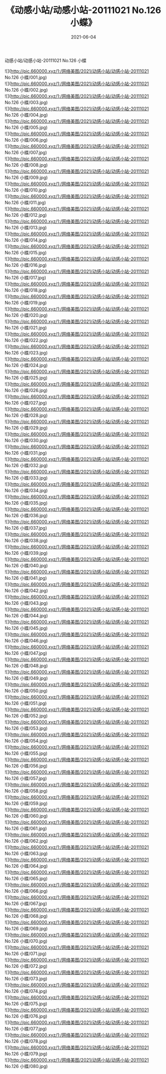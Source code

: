 ﻿---
layout: post
title:  《动感小站/动感小站-20111021 No.126 小蝶》
date:   2021-06-04
img: http://pic.660000.xyz/1:/网络美图/2021/动感小站/动感小站-20111021 No.126 小蝶/000.jpg
categories: [美女, 清纯, 唯美]
---

动感小站/动感小站-20111021 No.126 小蝶

 ![](http://pic.660000.xyz/1:/网络美图/2021/动感小站/动感小站-20111021 No.126 小蝶/001.jpg) <br>![](http://pic.660000.xyz/1:/网络美图/2021/动感小站/动感小站-20111021 No.126 小蝶/002.jpg) <br>![](http://pic.660000.xyz/1:/网络美图/2021/动感小站/动感小站-20111021 No.126 小蝶/003.jpg) <br>![](http://pic.660000.xyz/1:/网络美图/2021/动感小站/动感小站-20111021 No.126 小蝶/004.jpg) <br>![](http://pic.660000.xyz/1:/网络美图/2021/动感小站/动感小站-20111021 No.126 小蝶/005.jpg) <br>![](http://pic.660000.xyz/1:/网络美图/2021/动感小站/动感小站-20111021 No.126 小蝶/006.jpg) <br>![](http://pic.660000.xyz/1:/网络美图/2021/动感小站/动感小站-20111021 No.126 小蝶/007.jpg) <br>![](http://pic.660000.xyz/1:/网络美图/2021/动感小站/动感小站-20111021 No.126 小蝶/008.jpg) <br>![](http://pic.660000.xyz/1:/网络美图/2021/动感小站/动感小站-20111021 No.126 小蝶/009.jpg) <br>![](http://pic.660000.xyz/1:/网络美图/2021/动感小站/动感小站-20111021 No.126 小蝶/010.jpg) <br>![](http://pic.660000.xyz/1:/网络美图/2021/动感小站/动感小站-20111021 No.126 小蝶/011.jpg) <br>![](http://pic.660000.xyz/1:/网络美图/2021/动感小站/动感小站-20111021 No.126 小蝶/012.jpg) <br>![](http://pic.660000.xyz/1:/网络美图/2021/动感小站/动感小站-20111021 No.126 小蝶/013.jpg) <br>![](http://pic.660000.xyz/1:/网络美图/2021/动感小站/动感小站-20111021 No.126 小蝶/014.jpg) <br>![](http://pic.660000.xyz/1:/网络美图/2021/动感小站/动感小站-20111021 No.126 小蝶/015.jpg) <br>![](http://pic.660000.xyz/1:/网络美图/2021/动感小站/动感小站-20111021 No.126 小蝶/016.jpg) <br>![](http://pic.660000.xyz/1:/网络美图/2021/动感小站/动感小站-20111021 No.126 小蝶/017.jpg) <br>![](http://pic.660000.xyz/1:/网络美图/2021/动感小站/动感小站-20111021 No.126 小蝶/018.jpg) <br>![](http://pic.660000.xyz/1:/网络美图/2021/动感小站/动感小站-20111021 No.126 小蝶/019.jpg) <br>![](http://pic.660000.xyz/1:/网络美图/2021/动感小站/动感小站-20111021 No.126 小蝶/020.jpg) <br>![](http://pic.660000.xyz/1:/网络美图/2021/动感小站/动感小站-20111021 No.126 小蝶/021.jpg) <br>![](http://pic.660000.xyz/1:/网络美图/2021/动感小站/动感小站-20111021 No.126 小蝶/022.jpg) <br>![](http://pic.660000.xyz/1:/网络美图/2021/动感小站/动感小站-20111021 No.126 小蝶/023.jpg) <br>![](http://pic.660000.xyz/1:/网络美图/2021/动感小站/动感小站-20111021 No.126 小蝶/024.jpg) <br>![](http://pic.660000.xyz/1:/网络美图/2021/动感小站/动感小站-20111021 No.126 小蝶/025.jpg) <br>![](http://pic.660000.xyz/1:/网络美图/2021/动感小站/动感小站-20111021 No.126 小蝶/026.jpg) <br>![](http://pic.660000.xyz/1:/网络美图/2021/动感小站/动感小站-20111021 No.126 小蝶/027.jpg) <br>![](http://pic.660000.xyz/1:/网络美图/2021/动感小站/动感小站-20111021 No.126 小蝶/028.jpg) <br>![](http://pic.660000.xyz/1:/网络美图/2021/动感小站/动感小站-20111021 No.126 小蝶/029.jpg) <br>![](http://pic.660000.xyz/1:/网络美图/2021/动感小站/动感小站-20111021 No.126 小蝶/030.jpg) <br>![](http://pic.660000.xyz/1:/网络美图/2021/动感小站/动感小站-20111021 No.126 小蝶/031.jpg) <br>![](http://pic.660000.xyz/1:/网络美图/2021/动感小站/动感小站-20111021 No.126 小蝶/032.jpg) <br>![](http://pic.660000.xyz/1:/网络美图/2021/动感小站/动感小站-20111021 No.126 小蝶/033.jpg) <br>![](http://pic.660000.xyz/1:/网络美图/2021/动感小站/动感小站-20111021 No.126 小蝶/034.jpg) <br>![](http://pic.660000.xyz/1:/网络美图/2021/动感小站/动感小站-20111021 No.126 小蝶/035.jpg) <br>![](http://pic.660000.xyz/1:/网络美图/2021/动感小站/动感小站-20111021 No.126 小蝶/036.jpg) <br>![](http://pic.660000.xyz/1:/网络美图/2021/动感小站/动感小站-20111021 No.126 小蝶/037.jpg) <br>![](http://pic.660000.xyz/1:/网络美图/2021/动感小站/动感小站-20111021 No.126 小蝶/038.jpg) <br>![](http://pic.660000.xyz/1:/网络美图/2021/动感小站/动感小站-20111021 No.126 小蝶/039.jpg) <br>![](http://pic.660000.xyz/1:/网络美图/2021/动感小站/动感小站-20111021 No.126 小蝶/040.jpg) <br>![](http://pic.660000.xyz/1:/网络美图/2021/动感小站/动感小站-20111021 No.126 小蝶/041.jpg) <br>![](http://pic.660000.xyz/1:/网络美图/2021/动感小站/动感小站-20111021 No.126 小蝶/042.jpg) <br>![](http://pic.660000.xyz/1:/网络美图/2021/动感小站/动感小站-20111021 No.126 小蝶/043.jpg) <br>![](http://pic.660000.xyz/1:/网络美图/2021/动感小站/动感小站-20111021 No.126 小蝶/044.jpg) <br>![](http://pic.660000.xyz/1:/网络美图/2021/动感小站/动感小站-20111021 No.126 小蝶/045.jpg) <br>![](http://pic.660000.xyz/1:/网络美图/2021/动感小站/动感小站-20111021 No.126 小蝶/046.jpg) <br>![](http://pic.660000.xyz/1:/网络美图/2021/动感小站/动感小站-20111021 No.126 小蝶/047.jpg) <br>![](http://pic.660000.xyz/1:/网络美图/2021/动感小站/动感小站-20111021 No.126 小蝶/048.jpg) <br>![](http://pic.660000.xyz/1:/网络美图/2021/动感小站/动感小站-20111021 No.126 小蝶/049.jpg) <br>![](http://pic.660000.xyz/1:/网络美图/2021/动感小站/动感小站-20111021 No.126 小蝶/050.jpg) <br>![](http://pic.660000.xyz/1:/网络美图/2021/动感小站/动感小站-20111021 No.126 小蝶/051.jpg) <br>![](http://pic.660000.xyz/1:/网络美图/2021/动感小站/动感小站-20111021 No.126 小蝶/052.jpg) <br>![](http://pic.660000.xyz/1:/网络美图/2021/动感小站/动感小站-20111021 No.126 小蝶/053.jpg) <br>![](http://pic.660000.xyz/1:/网络美图/2021/动感小站/动感小站-20111021 No.126 小蝶/054.jpg) <br>![](http://pic.660000.xyz/1:/网络美图/2021/动感小站/动感小站-20111021 No.126 小蝶/055.jpg) <br>![](http://pic.660000.xyz/1:/网络美图/2021/动感小站/动感小站-20111021 No.126 小蝶/056.jpg) <br>![](http://pic.660000.xyz/1:/网络美图/2021/动感小站/动感小站-20111021 No.126 小蝶/057.jpg) <br>![](http://pic.660000.xyz/1:/网络美图/2021/动感小站/动感小站-20111021 No.126 小蝶/058.jpg) <br>![](http://pic.660000.xyz/1:/网络美图/2021/动感小站/动感小站-20111021 No.126 小蝶/059.jpg) <br>![](http://pic.660000.xyz/1:/网络美图/2021/动感小站/动感小站-20111021 No.126 小蝶/060.jpg) <br>![](http://pic.660000.xyz/1:/网络美图/2021/动感小站/动感小站-20111021 No.126 小蝶/061.jpg) <br>![](http://pic.660000.xyz/1:/网络美图/2021/动感小站/动感小站-20111021 No.126 小蝶/062.jpg) <br>![](http://pic.660000.xyz/1:/网络美图/2021/动感小站/动感小站-20111021 No.126 小蝶/063.jpg) <br>![](http://pic.660000.xyz/1:/网络美图/2021/动感小站/动感小站-20111021 No.126 小蝶/064.jpg) <br>![](http://pic.660000.xyz/1:/网络美图/2021/动感小站/动感小站-20111021 No.126 小蝶/065.jpg) <br>![](http://pic.660000.xyz/1:/网络美图/2021/动感小站/动感小站-20111021 No.126 小蝶/066.jpg) <br>![](http://pic.660000.xyz/1:/网络美图/2021/动感小站/动感小站-20111021 No.126 小蝶/067.jpg) <br>![](http://pic.660000.xyz/1:/网络美图/2021/动感小站/动感小站-20111021 No.126 小蝶/068.jpg) <br>![](http://pic.660000.xyz/1:/网络美图/2021/动感小站/动感小站-20111021 No.126 小蝶/069.jpg) <br>![](http://pic.660000.xyz/1:/网络美图/2021/动感小站/动感小站-20111021 No.126 小蝶/070.jpg) <br>![](http://pic.660000.xyz/1:/网络美图/2021/动感小站/动感小站-20111021 No.126 小蝶/071.jpg) <br>![](http://pic.660000.xyz/1:/网络美图/2021/动感小站/动感小站-20111021 No.126 小蝶/072.jpg) <br>![](http://pic.660000.xyz/1:/网络美图/2021/动感小站/动感小站-20111021 No.126 小蝶/073.jpg) <br>![](http://pic.660000.xyz/1:/网络美图/2021/动感小站/动感小站-20111021 No.126 小蝶/074.jpg) <br>![](http://pic.660000.xyz/1:/网络美图/2021/动感小站/动感小站-20111021 No.126 小蝶/075.jpg) <br>![](http://pic.660000.xyz/1:/网络美图/2021/动感小站/动感小站-20111021 No.126 小蝶/076.jpg) <br>![](http://pic.660000.xyz/1:/网络美图/2021/动感小站/动感小站-20111021 No.126 小蝶/077.jpg) <br>![](http://pic.660000.xyz/1:/网络美图/2021/动感小站/动感小站-20111021 No.126 小蝶/078.jpg) <br>![](http://pic.660000.xyz/1:/网络美图/2021/动感小站/动感小站-20111021 No.126 小蝶/079.jpg) <br>![](http://pic.660000.xyz/1:/网络美图/2021/动感小站/动感小站-20111021 No.126 小蝶/080.jpg) <br>